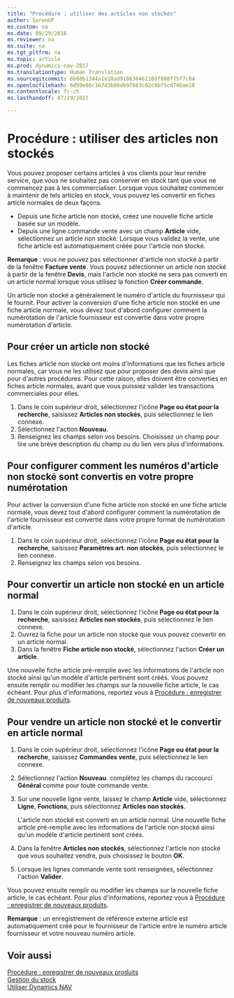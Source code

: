 ```yaml
---
title: "Procédure : utiliser des articles non stockés"
author: SorenGP
ms.custom: na
ms.date: 09/29/2016
ms.reviewer: na
ms.suite: na
ms.tgt_pltfrm: na
ms.topic: article
ms.prod: dynamics-nav-2017
ms.translationtype: Human Translation
ms.sourcegitcommit: 6b60b1344a1e18ad91863046110df880f75f7c04
ms.openlocfilehash: 6d99e06c167d3b86db97883c02c8bf5cd746ae10
ms.contentlocale: fr-ch
ms.lasthandoff: 07/19/2017

---
```


# Procédure : utiliser des articles non stockés
Vous pouvez proposer certains articles à vos clients pour leur rendre service, que vous ne souhaitez pas conserver en stock tant que vous ne commencez pas à les commercialiser. Lorsque vous souhaitez commencer à maintenir de tels articles en stock, vous pouvez les convertir en fiches article normales de deux façons.

- Depuis une fiche article non stocké, créez une nouvelle fiche article basée sur un modèle.
- Depuis une ligne commande vente avec un champ **Article** vide, sélectionnez un article non stocké. Lorsque vous validez la vente, une fiche article est automatiquement créée pour l'article non stocké.

**Remarque** : vous ne pouvez pas sélectionner d'article non stocké à partir de la fenêtre **Facture vente**. Vous pouvez sélectionner un article non stocké à partir de la fenêtre **Devis**, mais l'article non stocké ne sera pas converti en un article normal lorsque vous utilisez la fonction **Créer commande**.

Un article non stocké a généralement le numéro d'article du fournisseur qui le fournit. Pour activer la conversion d'une fiche article non stocké en une fiche article normale, vous devez tout d'abord configurer comment la numérotation de l'article fournisseur est convertie dans votre propre numérotation d'article.   

## Pour créer un article non stocké
Les fiches article non stocké ont moins d'informations que les fiches article normales, car vous ne les utilisez que pour proposer des devis ainsi que pour d'autres procédures. Pour cette raison, elles doivent être converties en fiches article normales, avant que vous puissiez valider les transactions commerciales pour elles.

1. Dans le coin supérieur droit, sélectionnez l'icône **Page ou état pour la recherche**, saisissez **Articles non stockés**, puis sélectionnez le lien connexe.
2. Sélectionnez l'action **Nouveau**.
2. Renseignez les champs selon vos besoins. Choisissez un champ pour lire une brève description du champ ou du lien vers plus d'informations.

## Pour configurer comment les numéros d'article non stocké sont convertis en votre propre numérotation  
Pour activer la conversion d'une fiche article non stocké en une fiche article normale, vous devez tout d'abord configurer comment la numérotation de l'article fournisseur est convertie dans votre propre format de numérotation d'article.

1. Dans le coin supérieur droit, sélectionnez l'icône **Page ou état pour la recherche**, saisissez **Paramètres art. non stockés**, puis sélectionnez le lien connexe.
2. Renseignez les champs selon vos besoins.

## Pour convertir un article non stocké en un article normal
1. Dans le coin supérieur droit, sélectionnez l'icône **Page ou état pour la recherche**, saisissez **Articles non stockés**, puis sélectionnez le lien connexe.
2. Ouvrez la fiche pour un article non stocké que vous pouvez convertir en un article normal.
3. Dans la fenêtre **Fiche article non stocké**, sélectionnez l'action **Créer un article**.

Une nouvelle fiche article pré-remplie avec les informations de l'article non stocké ainsi qu'un modèle d'article pertinent sont créés. Vous pouvez ensuite remplir ou modifier les champs sur la nouvelle fiche article, le cas échéant. Pour plus d'informations, reportez vous à [Procédure : enregistrer de nouveaux produits](inventory-how-register-new-products.md).

## Pour vendre un article non stocké et le convertir en article normal
1. Dans le coin supérieur droit, sélectionnez l'icône **Page ou état pour la recherche**, saisissez **Commandes vente**, puis sélectionnez le lien connexe.
2. Sélectionnez l'action **Nouveau**. complétez les champs du raccourci **Général** comme pour toute commande vente.
3. Sur une nouvelle ligne vente, laissez le champ **Article** vide, sélectionnez **Ligne**, **Fonctions**, puis sélectionnez **Articles non stockés**.

    L'article non stocké est converti en un article normal. Une nouvelle fiche article pré-remplie avec les informations de l'article non stocké ainsi qu'un modèle d'article pertinent sont créés.
4. Dans la fenêtre **Articles non stockés**, sélectionnez l'article non stocké que vous souhaitez vendre, puis choisissez le bouton **OK**.
5. Lorsque les lignes commande vente sont renseignées, sélectionnez l'action **Valider**.

Vous pouvez ensuite remplir ou modifier les champs sur la nouvelle fiche article, le cas échéant. Pour plus d'informations, reportez vous à [Procédure : enregistrer de nouveaux produits](inventory-how-register-new-products.md).

**Remarque** : un enregistrement de référence externe article est automatiquement créé pour le fournisseur de l'article entre le numéro article fournisseur et votre nouveau numéro article.

## Voir aussi
[Procédure : enregistrer de nouveaux produits](inventory-how-register-new-products.md)  
[Gestion du stock](inventory-manage-inventory.md)  
[Utiliser Dynamics NAV](ui-work-product.md)

